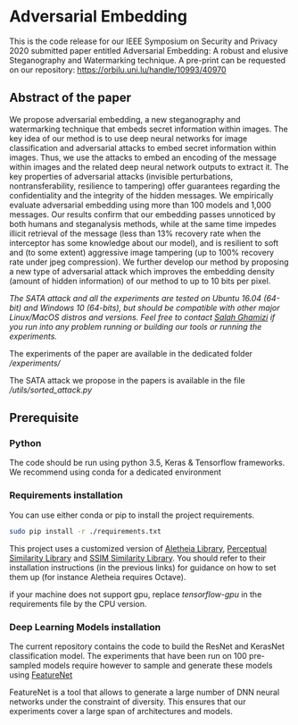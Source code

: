 # Adversarial Embedding

This is the code release for our IEEE Symposium on Security and Privacy 2020 submitted paper entitled Adversarial Embedding: A robust and elusive Steganography and Watermarking technique.
A pre-print can be requested on our repository: https://orbilu.uni.lu/handle/10993/40970 


## Abstract of the paper
We propose adversarial embedding, a new steganography and watermarking technique that embeds secret information within images. The key idea of our method is to use deep neural networks for image classification and adversarial attacks to embed secret information within images. Thus, we use the attacks to embed an encoding of the message within images and the related deep neural network  outputs to extract it. The key properties of adversarial attacks (invisible perturbations, nontransferability, resilience to tampering) offer guarantees regarding the confidentiality and the integrity of the hidden messages.
We empirically evaluate adversarial embedding using more than 100 models and 1,000 messages. Our results confirm that our
embedding passes unnoticed by both humans and steganalysis methods, while at the same time impedes illicit retrieval of the
message (less than 13% recovery rate when the interceptor has some knowledge about our model), and is resilient to soft and (to
some extent) aggressive image tampering (up to 100% recovery rate under jpeg compression). We further develop our method
by proposing a new type of adversarial attack which improves the embedding density (amount of hidden information) of our
method to up to 10 bits per pixel.


*The SATA attack and all the experiments are tested on Ubuntu 16.04 (64-bit) and Windows 10 (64-bits), but should be compatible with other major Linux/MacOS distros and versions. Feel free to contact [Salah Ghamizi](https://wwwen.uni.lu/snt/people/salah_ghamizi) if you run into any problem running or building our tools or running the experiments.*

The experiments of the paper are available in the dedicated folder */experiments/*

The SATA attack we propose in the papers is available in the file */utils/sorted_attack.py*


## Prerequisite
### Python
The code should be run using python 3.5, Keras & Tensorflow frameworks. We recommend using conda for a dedicated environment

### Requirements installation

You can use either conda or pip to install the project requirements.

```bash
sudo pip install -r ./requirements.txt
```

This project uses a customized version of [Aletheia Library](aletheia/README.md), [Perceptual Similarity Library](lpips-tensorflow/README.md) and [SSIM Similarity Library](pyssim/README.md). You should refer to their installation instructions (in the previous links) for guidance on how to set them up (for instance Aletheia requires Octave).

if your machine does not support gpu, replace *tensorflow-gpu* in the requirements file by the CPU version.

### Deep Learning Models installation

The current repository contains the code to build the ResNet and KerasNet classification model.
The experiments that have been run on 100 pre-sampled models require however to sample and generate these models using [FeatureNet](https://github.com/yamizi/FeatureNet) 

FeatureNet is a tool that allows to generate a large number of DNN neural networks under the constraint of diversity. This ensures that our experiments cover a large span of architectures and models.
